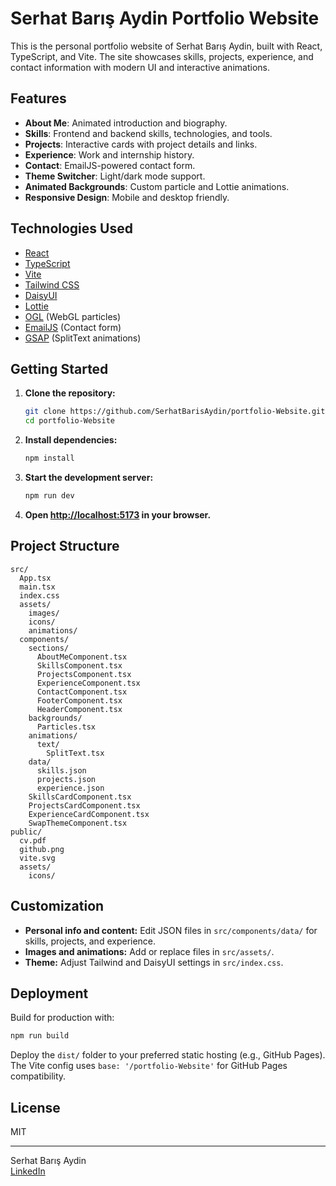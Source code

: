 # Serhat Barış Aydin Portfolio Website

This is the personal portfolio website of Serhat Barış Aydin, built with React, TypeScript, and Vite. The site showcases skills, projects, experience, and contact information with modern UI and interactive animations.

## Features

- **About Me**: Animated introduction and biography.
- **Skills**: Frontend and backend skills, technologies, and tools.
- **Projects**: Interactive cards with project details and links.
- **Experience**: Work and internship history.
- **Contact**: EmailJS-powered contact form.
- **Theme Switcher**: Light/dark mode support.
- **Animated Backgrounds**: Custom particle and Lottie animations.
- **Responsive Design**: Mobile and desktop friendly.

## Technologies Used

- [React](https://react.dev/)
- [TypeScript](https://www.typescriptlang.org/)
- [Vite](https://vitejs.dev/)
- [Tailwind CSS](https://tailwindcss.com/)
- [DaisyUI](https://daisyui.com/)
- [Lottie](https://lottiefiles.com/)
- [OGL](https://github.com/oframe/ogl) (WebGL particles)
- [EmailJS](https://www.emailjs.com/) (Contact form)
- [GSAP](https://gsap.com/) (SplitText animations)

## Getting Started

1. **Clone the repository:**
   ```sh
   git clone https://github.com/SerhatBarisAydin/portfolio-Website.git
   cd portfolio-Website
   ```

2. **Install dependencies:**
   ```sh
   npm install
   ```

3. **Start the development server:**
   ```sh
   npm run dev
   ```

4. **Open [http://localhost:5173](http://localhost:5173) in your browser.**

## Project Structure

```
src/
  App.tsx
  main.tsx
  index.css
  assets/
    images/
    icons/
    animations/
  components/
    sections/
      AboutMeComponent.tsx
      SkillsComponent.tsx
      ProjectsComponent.tsx
      ExperienceComponent.tsx
      ContactComponent.tsx
      FooterComponent.tsx
      HeaderComponent.tsx
    backgrounds/
      Particles.tsx
    animations/
      text/
        SplitText.tsx
    data/
      skills.json
      projects.json
      experience.json
    SkillsCardComponent.tsx
    ProjectsCardComponent.tsx
    ExperienceCardComponent.tsx
    SwapThemeComponent.tsx
public/
  cv.pdf
  github.png
  vite.svg
  assets/
    icons/
```

## Customization

- **Personal info and content:** Edit JSON files in `src/components/data/` for skills, projects, and experience.
- **Images and animations:** Add or replace files in `src/assets/`.
- **Theme:** Adjust Tailwind and DaisyUI settings in `src/index.css`.

## Deployment

Build for production with:

```sh
npm run build
```

Deploy the `dist/` folder to your preferred static hosting (e.g., GitHub Pages). The Vite config uses `base: '/portfolio-Website'` for GitHub Pages compatibility.

## License

MIT

---

Serhat Barış Aydin  
[LinkedIn](https://www.linkedin.com/in/serhatbarisaydin/)
